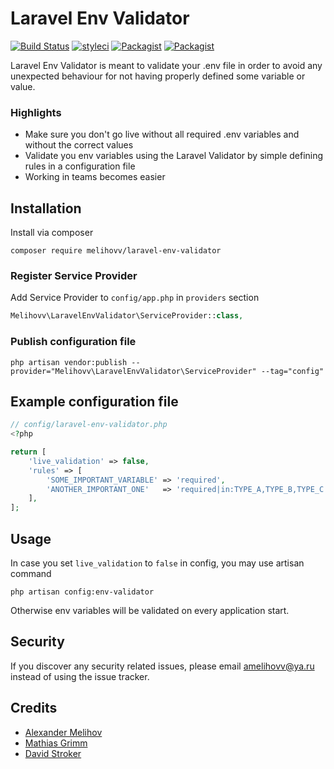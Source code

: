 Laravel Env Validator
=====================

[![Build Status](https://travis-ci.org/melihovv/laravel-env-validator.svg?branch=master)](https://travis-ci.org/melihovv/laravel-env-validator)
[![styleci](https://styleci.io/repos/78041678/shield)](https://styleci.io/repos/78041678)
[![Packagist](https://img.shields.io/packagist/v/melihovv/laravel-env-validator.svg)](https://packagist.org/packages/melihovv/laravel-env-validator)
[![Packagist](https://img.shields.io/packagist/l/melihovv/laravel-env-validator.svg)](https://packagist.org/packages/melihovv/laravel-env-validator)

Laravel Env Validator is meant to validate your .env file in order to avoid any
unexpected behaviour for not having properly defined some variable or value. 

### Highlights

- Make sure you don't go live without all required .env variables and without the correct values
- Validate you env variables using the Laravel Validator by simple defining rules in a configuration file
- Working in teams becomes easier

## Installation

Install via composer
```
composer require melihovv/laravel-env-validator
```

### Register Service Provider

Add Service Provider to `config/app.php` in `providers` section
```php
Melihovv\LaravelEnvValidator\ServiceProvider::class,
```

### Publish configuration file

```
php artisan vendor:publish --provider="Melihovv\LaravelEnvValidator\ServiceProvider" --tag="config"
```

## Example configuration file
```php
// config/laravel-env-validator.php
<?php

return [
    'live_validation' => false,
    'rules' => [
        'SOME_IMPORTANT_VARIABLE' => 'required',
        'ANOTHER_IMPORTANT_ONE'   => 'required|in:TYPE_A,TYPE_B,TYPE_C',
    ],
];
```

## Usage
In case you set `live_validation` to `false` in config, you may use artisan
command
```
php artisan config:env-validator
```
Otherwise env variables will be validated on every application start.

## Security

If you discover any security related issues, please email amelihovv@ya.ru instead of using the issue tracker.

## Credits

- [Alexander Melihov](https://github.com/melihovv)
- [Mathias Grimm](https://github.com/mathiasgrimm)
- [David Stroker](https://github.com/davidstoker)
